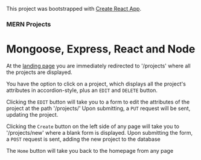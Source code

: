 This project was bootstrapped with [Create React App](https://github.com/facebook/create-react-app).

### MERN Projects
# Mongoose, Express, React and Node

At the [landing page](http://absurdlyeloquent.github.io/mern-project) you are immediately redirected to '/projects' where all the projects are displayed.


You have the option to click on a project, which displays all the project's attributes in accordion-style, plus an `EDIT` and `DELETE` button.

Clicking the `EDIT` button will take you to a form to edit the attributes of the project at the path '/projects/<project-id>'
Upon submitting, a `PUT` request will be sent, updating the project.

Clicking the `Create` button on the left side of any page will take you to '/projects/new' where a blank form is displayed. Upon submitting the form, a `POST` request is sent, adding the new project to the database

The `Home` button will take you back to the homepage from any page
